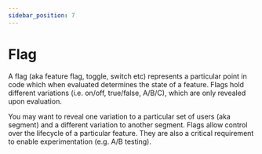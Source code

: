 ```yaml
---
sidebar_position: 7
---
```


# Flag

A flag (aka feature flag, toggle, switch etc) represents a particular point in code which when evaluated determines the state of a feature. Flags hold different variations (i.e. on/off, true/false, A/B/C), which are only revealed upon evaluation.

You may want to reveal one variation to a particular set of users (aka segment) and a different variation to another segment. Flags allow control over the lifecycle of a particular feature. They are also a critical requirement to enable experimentation (e.g. A/B testing).
